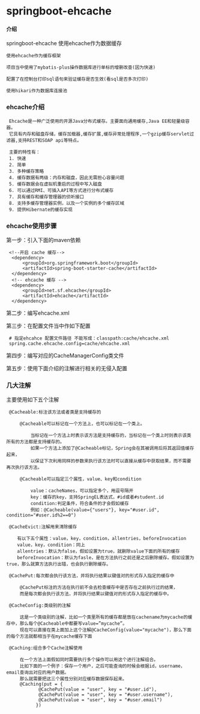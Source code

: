 # springboot-ehcache

#### 介绍

springboot-ehcache  使用ehcache作为数据缓存

    使用ehcache作为缓存框架

    项目当中使用了mybatis-plus操作数据库进行单标的增删改查(因为快速)
	
	配置了在控制台打印sql语句来验证缓存是否生效(看sql是否多次打印)
	
	使用hikari作为数据库连接池
	

### ehcache介绍

     Ehcache是一种广泛使用的开源Java分布式缓存。主要面向通用缓存,Java EE和轻量级容器。
	 它具有内存和磁盘存储，缓存加载器,缓存扩展,缓存异常处理程序,一个gzip缓存servlet过滤器,支持REST和SOAP api等特点。
	 
	 主要的特性有：
     1. 快速
     2. 简单
     3. 多种缓存策略
     4. 缓存数据有两级：内存和磁盘，因此无需担心容量问题
     5. 缓存数据会在虚拟机重启的过程中写入磁盘
     6. 可以通过RMI、可插入API等方式进行分布式缓存
     7. 具有缓存和缓存管理器的侦听接口
     8. 支持多缓存管理器实例，以及一个实例的多个缓存区域
     9. 提供Hibernate的缓存实现
	
### ehcache使用步骤

第一步：引入下面的maven依赖

     <!--开启 cache 缓存-->
      <dependency>
          <groupId>org.springframework.boot</groupId>
          <artifactId>spring-boot-starter-cache</artifactId>
      </dependency>
      <!-- ehcache 缓存 -->
      <dependency>
          <groupId>net.sf.ehcache</groupId>
          <artifactId>ehcache</artifactId>
      </dependency>

第二步：编写ehcache.xml

第三步：在配置文件当中作如下配置
   
     # 指定ehcahce 配置文件路径 不能写成：classpath:cache/ehcache.xml
     spring.cache.ehcache.config=cache/ehcache.xml

第四步：编写对应的CacheManagerConfig类文件

第五步：使用下面介绍的注解进行相关的无侵入配置


	 
	 
### 几大注解

主要使用如下五个注解

     @Cacheable:标注该方法或者类是支持缓存的
	 
	     @Cacheable可以标记在一个方法上，也可以标记在一个类上。
		 
		     当标记在一个方法上时表示该方法是支持缓存的，当标记在一个类上时则表示该类所有的方法都是支持缓存的。
             如果一个方法上添加了@Cacheable标记，Spring会在其被调用后将其返回值缓存起来，
		     以保证下次利用同样的参数来执行该方法时可以直接从缓存中获取结果，而不需要再次执行该方法。

	     @Cacheable可以指定三个属性，value、key和condition
		     
			 value：cacheNames，可以指定多个，用逗号隔开
			 key：缓存的key，支持SpringEL表达式，#id或者#student.id
			 condition:判定条件，符合条件的才会假如缓存
			 例如：@Cacheable(value={"users"}, key="#user.id", condition="#user.id%2==0")
		  
     @CacheEvict:注解用来清除缓存
	 
	    有以下五个属性：value，key，condition，allentries，beforeInvocation 
		value，key，condition：同上
		allentries：默认为false，假如设置为true，就删除value下面的所有的缓存
		beforeInvocation：默认为fasle，是在方法执行之前还是之后删除缓存。假如设置为true，那么就算方法执行出错，也会执行删除缓存。
	 
     @CachePut:每次都会执行该方法，并将执行结果以键值对的形式存入指定的缓存中
	 
	     @CachePut标注的方法在执行前不会去检查缓存中是否存在之前执行过的结果，
		 而是每次都会执行该方法，并将执行结果以键值对的形式存入指定的缓存中。
	 
     @CacheConfig:类级别的注解
	 
	     这是一个类级别的注解，比如一个类里所有的缓存都是放在cachename为mycache的缓存中，那么每个@Cacheable中都要写value=”mycache”。
		 现在可以直接在类上面加上这个注解@CacheConfig(value="mycache")，那么下面的每个方法就都相当于在mycache缓存下面
	 
     @Caching:组合多个Cache注解使用
	 
	     在一个方法上面假如同时需要执行多个操作可以用这个进行注解组合。
		 比如下面的一个例子：保存一个用户，之后可能查询的时候会根据id，username，email查询出对应的用户数据。
		 那么就需要把这三个属性分别对应缓存数据保存起来。
	     @Caching(put = {
                @CachePut(value = "user", key = "#user.id"),
                @CachePut(value = "user", key = "#user.username"),
                @CachePut(value = "user", key = "#user.email")
               })

	
	









